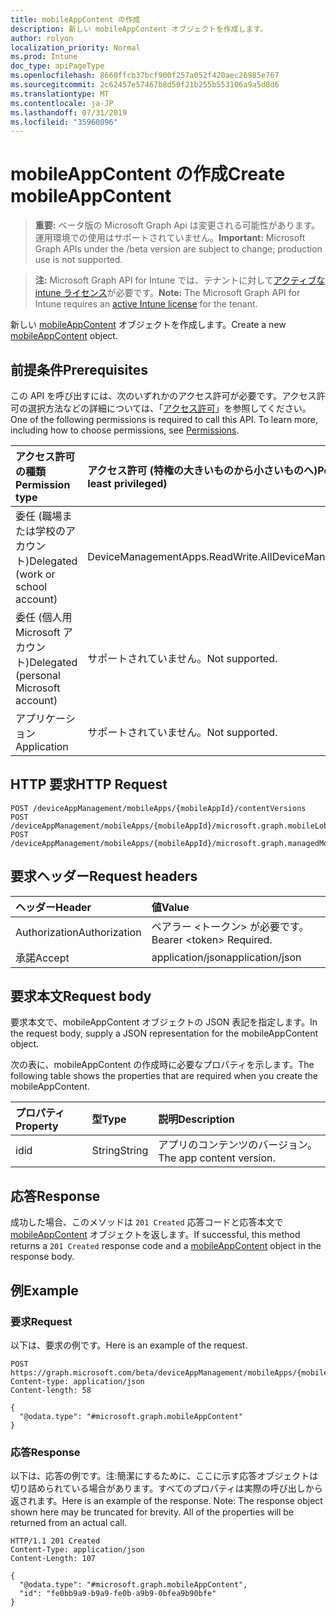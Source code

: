 ```yaml
---
title: mobileAppContent の作成
description: 新しい mobileAppContent オブジェクトを作成します。
author: rolyon
localization_priority: Normal
ms.prod: Intune
doc_type: apiPageType
ms.openlocfilehash: 8660ffcb37bcf900f257a052f420aec26985e767
ms.sourcegitcommit: 2c62457e57467b8d50f21b255b553106a9a5d8d6
ms.translationtype: MT
ms.contentlocale: ja-JP
ms.lasthandoff: 07/31/2019
ms.locfileid: "35960896"
---
```

# <a name="create-mobileappcontent"></a><span data-ttu-id="2ac68-103">mobileAppContent の作成</span><span class="sxs-lookup"><span data-stu-id="2ac68-103">Create mobileAppContent</span></span>

> <span data-ttu-id="2ac68-104">**重要:** ベータ版の Microsoft Graph Api は変更される可能性があります。運用環境での使用はサポートされていません。</span><span class="sxs-lookup"><span data-stu-id="2ac68-104">**Important:** Microsoft Graph APIs under the /beta version are subject to change; production use is not supported.</span></span>

> <span data-ttu-id="2ac68-105">**注:** Microsoft Graph API for Intune では、テナントに対して[アクティブな intune ライセンス](https://go.microsoft.com/fwlink/?linkid=839381)が必要です。</span><span class="sxs-lookup"><span data-stu-id="2ac68-105">**Note:** The Microsoft Graph API for Intune requires an [active Intune license](https://go.microsoft.com/fwlink/?linkid=839381) for the tenant.</span></span>

<span data-ttu-id="2ac68-106">新しい [mobileAppContent](../resources/intune-apps-mobileappcontent.md) オブジェクトを作成します。</span><span class="sxs-lookup"><span data-stu-id="2ac68-106">Create a new [mobileAppContent](../resources/intune-apps-mobileappcontent.md) object.</span></span>

## <a name="prerequisites"></a><span data-ttu-id="2ac68-107">前提条件</span><span class="sxs-lookup"><span data-stu-id="2ac68-107">Prerequisites</span></span>
<span data-ttu-id="2ac68-p101">この API を呼び出すには、次のいずれかのアクセス許可が必要です。アクセス許可の選択方法などの詳細については、「[アクセス許可](/graph/permissions-reference)」を参照してください。</span><span class="sxs-lookup"><span data-stu-id="2ac68-p101">One of the following permissions is required to call this API. To learn more, including how to choose permissions, see [Permissions](/graph/permissions-reference).</span></span>

|<span data-ttu-id="2ac68-110">アクセス許可の種類</span><span class="sxs-lookup"><span data-stu-id="2ac68-110">Permission type</span></span>|<span data-ttu-id="2ac68-111">アクセス許可 (特権の大きいものから小さいものへ)</span><span class="sxs-lookup"><span data-stu-id="2ac68-111">Permissions (from most to least privileged)</span></span>|
|:---|:---|
|<span data-ttu-id="2ac68-112">委任 (職場または学校のアカウント)</span><span class="sxs-lookup"><span data-stu-id="2ac68-112">Delegated (work or school account)</span></span>|<span data-ttu-id="2ac68-113">DeviceManagementApps.ReadWrite.All</span><span class="sxs-lookup"><span data-stu-id="2ac68-113">DeviceManagementApps.ReadWrite.All</span></span>|
|<span data-ttu-id="2ac68-114">委任 (個人用 Microsoft アカウント)</span><span class="sxs-lookup"><span data-stu-id="2ac68-114">Delegated (personal Microsoft account)</span></span>|<span data-ttu-id="2ac68-115">サポートされていません。</span><span class="sxs-lookup"><span data-stu-id="2ac68-115">Not supported.</span></span>|
|<span data-ttu-id="2ac68-116">アプリケーション</span><span class="sxs-lookup"><span data-stu-id="2ac68-116">Application</span></span>|<span data-ttu-id="2ac68-117">サポートされていません。</span><span class="sxs-lookup"><span data-stu-id="2ac68-117">Not supported.</span></span>|

## <a name="http-request"></a><span data-ttu-id="2ac68-118">HTTP 要求</span><span class="sxs-lookup"><span data-stu-id="2ac68-118">HTTP Request</span></span>
<!-- {
  "blockType": "ignored"
}
-->
``` http
POST /deviceAppManagement/mobileApps/{mobileAppId}/contentVersions
POST /deviceAppManagement/mobileApps/{mobileAppId}/microsoft.graph.mobileLobApp/contentVersions
POST /deviceAppManagement/mobileApps/{mobileAppId}/microsoft.graph.managedMobileLobApp/contentVersions
```

## <a name="request-headers"></a><span data-ttu-id="2ac68-119">要求ヘッダー</span><span class="sxs-lookup"><span data-stu-id="2ac68-119">Request headers</span></span>
|<span data-ttu-id="2ac68-120">ヘッダー</span><span class="sxs-lookup"><span data-stu-id="2ac68-120">Header</span></span>|<span data-ttu-id="2ac68-121">値</span><span class="sxs-lookup"><span data-stu-id="2ac68-121">Value</span></span>|
|:---|:---|
|<span data-ttu-id="2ac68-122">Authorization</span><span class="sxs-lookup"><span data-stu-id="2ac68-122">Authorization</span></span>|<span data-ttu-id="2ac68-123">ベアラー &lt;トークン&gt; が必要です。</span><span class="sxs-lookup"><span data-stu-id="2ac68-123">Bearer &lt;token&gt; Required.</span></span>|
|<span data-ttu-id="2ac68-124">承諾</span><span class="sxs-lookup"><span data-stu-id="2ac68-124">Accept</span></span>|<span data-ttu-id="2ac68-125">application/json</span><span class="sxs-lookup"><span data-stu-id="2ac68-125">application/json</span></span>|

## <a name="request-body"></a><span data-ttu-id="2ac68-126">要求本文</span><span class="sxs-lookup"><span data-stu-id="2ac68-126">Request body</span></span>
<span data-ttu-id="2ac68-127">要求本文で、mobileAppContent オブジェクトの JSON 表記を指定します。</span><span class="sxs-lookup"><span data-stu-id="2ac68-127">In the request body, supply a JSON representation for the mobileAppContent object.</span></span>

<span data-ttu-id="2ac68-128">次の表に、mobileAppContent の作成時に必要なプロパティを示します。</span><span class="sxs-lookup"><span data-stu-id="2ac68-128">The following table shows the properties that are required when you create the mobileAppContent.</span></span>

|<span data-ttu-id="2ac68-129">プロパティ</span><span class="sxs-lookup"><span data-stu-id="2ac68-129">Property</span></span>|<span data-ttu-id="2ac68-130">型</span><span class="sxs-lookup"><span data-stu-id="2ac68-130">Type</span></span>|<span data-ttu-id="2ac68-131">説明</span><span class="sxs-lookup"><span data-stu-id="2ac68-131">Description</span></span>|
|:---|:---|:---|
|<span data-ttu-id="2ac68-132">id</span><span class="sxs-lookup"><span data-stu-id="2ac68-132">id</span></span>|<span data-ttu-id="2ac68-133">String</span><span class="sxs-lookup"><span data-stu-id="2ac68-133">String</span></span>|<span data-ttu-id="2ac68-134">アプリのコンテンツのバージョン。</span><span class="sxs-lookup"><span data-stu-id="2ac68-134">The app content version.</span></span>|



## <a name="response"></a><span data-ttu-id="2ac68-135">応答</span><span class="sxs-lookup"><span data-stu-id="2ac68-135">Response</span></span>
<span data-ttu-id="2ac68-136">成功した場合、このメソッドは `201 Created` 応答コードと応答本文で [mobileAppContent](../resources/intune-apps-mobileappcontent.md) オブジェクトを返します。</span><span class="sxs-lookup"><span data-stu-id="2ac68-136">If successful, this method returns a `201 Created` response code and a [mobileAppContent](../resources/intune-apps-mobileappcontent.md) object in the response body.</span></span>

## <a name="example"></a><span data-ttu-id="2ac68-137">例</span><span class="sxs-lookup"><span data-stu-id="2ac68-137">Example</span></span>

### <a name="request"></a><span data-ttu-id="2ac68-138">要求</span><span class="sxs-lookup"><span data-stu-id="2ac68-138">Request</span></span>
<span data-ttu-id="2ac68-139">以下は、要求の例です。</span><span class="sxs-lookup"><span data-stu-id="2ac68-139">Here is an example of the request.</span></span>
``` http
POST https://graph.microsoft.com/beta/deviceAppManagement/mobileApps/{mobileAppId}/contentVersions
Content-type: application/json
Content-length: 58

{
  "@odata.type": "#microsoft.graph.mobileAppContent"
}
```

### <a name="response"></a><span data-ttu-id="2ac68-140">応答</span><span class="sxs-lookup"><span data-stu-id="2ac68-140">Response</span></span>
<span data-ttu-id="2ac68-p102">以下は、応答の例です。注:簡潔にするために、ここに示す応答オブジェクトは切り詰められている場合があります。すべてのプロパティは実際の呼び出しから返されます。</span><span class="sxs-lookup"><span data-stu-id="2ac68-p102">Here is an example of the response. Note: The response object shown here may be truncated for brevity. All of the properties will be returned from an actual call.</span></span>
``` http
HTTP/1.1 201 Created
Content-Type: application/json
Content-Length: 107

{
  "@odata.type": "#microsoft.graph.mobileAppContent",
  "id": "fe0bb9a9-b9a9-fe0b-a9b9-0bfea9b90bfe"
}
```





